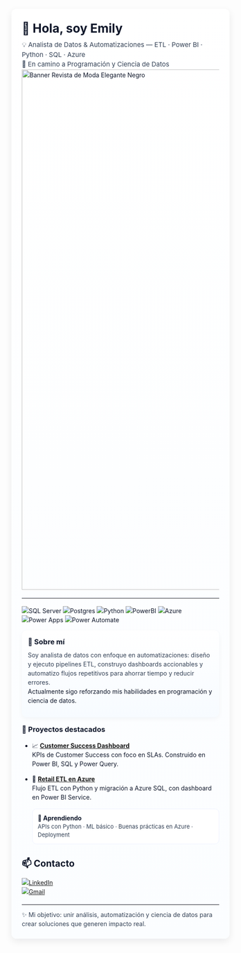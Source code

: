 <!-- README.md especial de perfil -->

<div style="font-family: -apple-system,BlinkMacSystemFont,'Segoe UI',Roboto,'Helvetica Neue',Arial; line-height:1.5; color:#0f172a; max-width:900px; margin:20px auto; padding:24px; border-radius:12px; box-shadow:0 6px 18px rgba(2,6,23,0.08); background: linear-gradient(180deg,#ffffff 0%, #fbfdff 100%);">

  <!-- Header -->
  <h1 style="margin:0; font-size:28px;">👋 Hola, soy <strong>Emily</strong></h1>
  <p style="margin:6px 0 0; font-size:15px; color:#334155;">
    💡 Analista de Datos & Automatizaciones — ETL · Power BI · Python · SQL · Azure  
    <br>🚀 En camino a Programación y Ciencia de Datos
  </p>
  <img width="2500" height="1200" alt="Banner Revista de Moda Elegante Negro" src="https://github.com/user-attachments/assets/dd9fa125-05de-4b51-95a2-a29aa12d13d3" />
  <hr style="margin:18px 0; border:none; border-top:1px solid #eef2ff;">

  <!-- Badges de herramientas -->
  <p style="margin:0 0 14px;">
    <img alt="SQL Server" src="https://img.shields.io/badge/SQL%20Server-CC2927?style=for-the-badge&logo=microsoftsqlserver&logoColor=white" />
    <img alt="Postgres" src="https://img.shields.io/badge/Postgres-316192?style=for-the-badge&logo=postgresql&logoColor=white" />
    <img alt="Python" src="https://img.shields.io/badge/Python-3776AB?style=for-the-badge&logo=python&logoColor=white" />
    <img alt="PowerBI" src="https://img.shields.io/badge/Power%20BI-F2C811?style=for-the-badge&logo=power-bi&logoColor=black" />
    <img alt="Azure" src="https://img.shields.io/badge/Azure-0089D6?style=for-the-badge&logo=microsoftazure&logoColor=white" />
    <img alt="Power Apps" src="https://img.shields.io/badge/Power%20Apps-742774?style=for-the-badge&logo=powerapps&logoColor=white" />
    <img alt="Power Automate" src="https://img.shields.io/badge/Power%20Automate-0066FF?style=for-the-badge&logo=powerautomate&logoColor=white" />
  </p>

  <!-- Sobre mí -->
  <div style="padding:14px; border-radius:12px; background:linear-gradient(180deg,#fff 0,#f7fbff 100%); box-shadow:0 4px 12px rgba(10,20,40,0.04); margin-bottom:16px;">
    <h3 style="margin:0 0 8px;">🔎 Sobre mí</h3>
    <p style="margin:0; color:#334155; font-size:14px;">
      Soy analista de datos con enfoque en automatizaciones: diseño y ejecuto pipelines ETL, construyo dashboards accionables y automatizo flujos repetitivos para ahorrar   tiempo y reducir errores.
    </p>
      Actualmente sigo reforzando mis habilidades en programación y ciencia de datos.
    </p>
  </div>
 <!-- Proyectos destacados -->
  <div style="margin-top:16px;">
    <h3 style="margin:0 0 10px;">📁 Proyectos destacados</h3>
  </div>
  
- 📈 [**Customer Success Dashboard**](https://github.com/EAlvines/customer-success-dashboard)  
  KPIs de Customer Success con foco en SLAs. Construido en Power BI, SQL y Power Query.  

- 🛒 [**Retail ETL en Azure**](https://github.com/EAlvines/retail-etl-azure)  
  Flujo ETL con Python y migración a Azure SQL, con dashboard en Power BI Service.  


  <!-- Actualmente aprendiendo -->
  <div style="margin-top:16px; display:flex; gap:12px; flex-wrap:wrap; align-items:center;">
    <div style="padding:10px 12px; border-radius:10px; background:#fff; border:1px solid #eef2ff;">
      <strong>🌱 Aprendiendo</strong>
      <div style="font-size:13px; color:#334155;">APIs con Python · ML básico · Buenas prácticas en Azure · Deployment</div>
    </div>

## 📫 Contacto  

[![LinkedIn](https://img.shields.io/badge/LinkedIn-Emily%20Alvines-blue?logo=linkedin&logoColor=white)](https://www.linkedin.com/in/emilyalvinesdavila)  
[![Gmail](https://img.shields.io/badge/Email-emily.alvines.d@gmail.com-red?logo=gmail&logoColor=white)](mailto:emily.alvines.d@gmail.com)  

  <hr style="margin:18px 0 12px; border:none; border-top:1px solid #eef2ff;">

  <!-- CTA -->
  <div style="font-size:14px; color:#334155;">
    ✨ Mi objetivo: unir análisis, automatización y ciencia de datos para crear soluciones que generen impacto real.
  </div>

</div>

 
